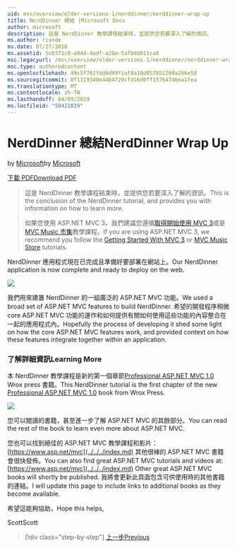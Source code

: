 ```yaml
---
uid: mvc/overview/older-versions-1/nerddinner/nerddinner-wrap-up
title: NerdDinner 總結 |Microsoft Docs
author: microsoft
description: 這是 NerdDinner 教學課程結束時，並提供您若要深入了解的資訊。
ms.author: riande
ms.date: 07/27/2010
ms.assetid: 5c6371c0-a944-4adf-a28e-5afbdd011ca8
msc.legacyurl: /mvc/overview/older-versions-1/nerddinner/nerddinner-wrap-up
msc.type: authoredcontent
ms.openlocfilehash: 49c5f762fdd6d99f1af8a10d057852299a266e50
ms.sourcegitcommit: 0f1119340e4464720cfd16d0ff15764746ea1fea
ms.translationtype: MT
ms.contentlocale: zh-TW
ms.lasthandoff: 04/09/2019
ms.locfileid: "59421039"
---
```

# <a name="nerddinner-wrap-up"></a><span data-ttu-id="03c0a-103">NerdDinner 總結</span><span class="sxs-lookup"><span data-stu-id="03c0a-103">NerdDinner Wrap Up</span></span>

<span data-ttu-id="03c0a-104">by [Microsoft](https://github.com/microsoft)</span><span class="sxs-lookup"><span data-stu-id="03c0a-104">by [Microsoft](https://github.com/microsoft)</span></span>

[<span data-ttu-id="03c0a-105">下載 PDF</span><span class="sxs-lookup"><span data-stu-id="03c0a-105">Download PDF</span></span>](http://aspnetmvcbook.s3.amazonaws.com/aspnetmvc-nerdinner_v1.pdf)

> <span data-ttu-id="03c0a-106">這是 NerdDinner 教學課程結束時，並提供您若要深入了解的資訊。</span><span class="sxs-lookup"><span data-stu-id="03c0a-106">This is the conclusion of the NerdDinner tutorial, and provides you with information on how to learn more.</span></span>
> 
> <span data-ttu-id="03c0a-107">如果您使用 ASP.NET MVC 3，我們建議您遵循[取得開始使用 MVC 3](../../older-versions/getting-started-with-aspnet-mvc3/cs/intro-to-aspnet-mvc-3.md)或是[MVC Music 市集](../../older-versions/mvc-music-store/mvc-music-store-part-1.md)教學課程。</span><span class="sxs-lookup"><span data-stu-id="03c0a-107">If you are using ASP.NET MVC 3, we recommend you follow the [Getting Started With MVC 3](../../older-versions/getting-started-with-aspnet-mvc3/cs/intro-to-aspnet-mvc-3.md) or [MVC Music Store](../../older-versions/mvc-music-store/mvc-music-store-part-1.md) tutorials.</span></span>


<span data-ttu-id="03c0a-108">NerdDinner 應用程式現在已完成且準備好要部署在網站上。</span><span class="sxs-lookup"><span data-stu-id="03c0a-108">Our NerdDinner application is now complete and ready to deploy on the web.</span></span>

![](nerddinner-wrap-up/_static/image1.png)

<span data-ttu-id="03c0a-109">我們用來建置 NerdDinner 的一組廣泛的 ASP.NET MVC 功能。</span><span class="sxs-lookup"><span data-stu-id="03c0a-109">We used a broad set of ASP.NET MVC features to build NerdDinner.</span></span> <span data-ttu-id="03c0a-110">希望的開發程序稍微 core ASP.NET MVC 功能的運作和如何提供有關如何使用這些功能的內容整合在一起的應用程式內。</span><span class="sxs-lookup"><span data-stu-id="03c0a-110">Hopefully the process of developing it shed some light on how the core ASP.NET MVC features work, and provided context on how these features integrate together within an application.</span></span>

### <a name="learning-more"></a><span data-ttu-id="03c0a-111">了解詳細資訊</span><span class="sxs-lookup"><span data-stu-id="03c0a-111">Learning More</span></span>

<span data-ttu-id="03c0a-112">本 NerdDinner 教學課程是新的第一個章節[Professional ASP.NET MVC 1.0](https://www.amazon.com/gp/product/0470384611?ie=UTF8&amp;tag=scoblo04-20&amp;linkCode=xm2&amp;camp=1789&amp;creativeASIN=0470384611) Wrox press 書籍。</span><span class="sxs-lookup"><span data-stu-id="03c0a-112">This NerdDinner tutorial is the first chapter of the new [Professional ASP.NET MVC 1.0](https://www.amazon.com/gp/product/0470384611?ie=UTF8&amp;tag=scoblo04-20&amp;linkCode=xm2&amp;camp=1789&amp;creativeASIN=0470384611) book from Wrox Press.</span></span>

[![](https://mscblogs.blob.core.windows.net/media/scottgu/Media/bookcover1_6CAECF94.png)](https://www.amazon.com/gp/product/0470384611?ie=UTF8&amp;tag=scoblo04-20&amp;linkCode=xm2&amp;camp=1789&amp;creativeASIN=0470384611)

<span data-ttu-id="03c0a-113">您可以閱讀的書籍，甚至進一步了解 ASP.NET MVC 的其餘部分。</span><span class="sxs-lookup"><span data-stu-id="03c0a-113">You can read the rest of the book to learn even more about ASP.NET MVC.</span></span>

<span data-ttu-id="03c0a-114">您也可以找到絕佳的 ASP.NET MVC 教學課程和影片：[https://www.asp.net/mvc](../../../index.md) 其他很棒的 ASP.NET MVC 書籍會很快發佈。</span><span class="sxs-lookup"><span data-stu-id="03c0a-114">You can also find great ASP.NET MVC tutorials and videos at: [https://www.asp.net/mvc](../../../index.md) Other great ASP.NET MVC books will shortly be published.</span></span> <span data-ttu-id="03c0a-115">我將會更新此頁面包含可供使用時的其他書籍的連結。</span><span class="sxs-lookup"><span data-stu-id="03c0a-115">I will update this page to include links to additional books as they become available.</span></span>

<span data-ttu-id="03c0a-116">希望這能夠協助，</span><span class="sxs-lookup"><span data-stu-id="03c0a-116">Hope this helps,</span></span>

<span data-ttu-id="03c0a-117">Scott</span><span class="sxs-lookup"><span data-stu-id="03c0a-117">Scott</span></span>

> [!div class="step-by-step"]
> [<span data-ttu-id="03c0a-118">上一步</span><span class="sxs-lookup"><span data-stu-id="03c0a-118">Previous</span></span>](enable-automated-unit-testing.md)
